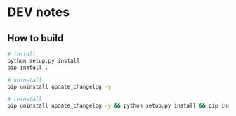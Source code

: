 # DEV notes

## How to build

```bash
# install
python setup.py install
pip install .

# uninstall
pip uninstall update_changelog -y

# reinstall
pip uninstall update_changelog -y && python setup.py install && pip install .
```
